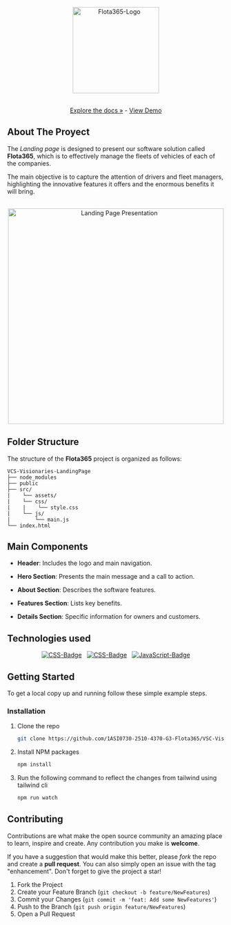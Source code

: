 <div align="center">
    <img src="https://i.postimg.cc/YSktYB47/Flota365-Branding.jpg" alt="Flota365-Logo" style="width:200px;"/>
    <p align="center">
        <br>
        <a href="https://github.com/1ASI0730-2510-4370-G3-Flota365/VSC-Visionaries-Document-Report">Explore the docs »</a>
        -
        <a href="">View Demo</a>
    </p>
</div>

## About The Proyect

The *Landing page* is designed to present our software solution called **Flota365**, which is to effectively manage the fleets of vehicles of each of the companies.

The main objective is to capture the attention of drivers and fleet managers, highlighting the innovative features it offers and the enormous benefits it will bring.

<br>

<div align="center">
    <img src="https://i.postimg.cc/6pgPRryN/Web-Style-Guidelines.png" alt="Landing Page Presentation" style="width:500px;" />
</div>

## Folder Structure

The structure of the **Flota365** project is organized as follows:

```
VCS-Visionaries-LandingPage
├── node_modules
├── public
├── src/
|    └── assets/
|    └── css/
|    |    └── style.css
|    └── js/
|        └── main.js
└── index.html
```

## Main Components

- **Header**: Includes the logo and main navigation.

- **Hero Section**: Presents the main message and a call to action.

- **About Section**: Describes the software features.

- **Features Section**: Lists key benefits.

- **Details Section**: Specific information for owners and customers.

## Technologies used

<div align="center">
    <a href="https://developer.mozilla.org/en-US/docs/Web/CSS"><img src="https://img.shields.io/badge/HTML-E34F26?&style=for-the-badge&logo=html5&logoColor=white" alt="CSS-Badge"/></a>
    &nbsp;
    <a href="https://developer.mozilla.org/en-US/docs/Web/CSS"><img src="https://img.shields.io/badge/CSS-007ACC?&style=for-the-badge&logo=css3&logoColor=white" alt="CSS-Badge"/></a>
    &nbsp;
    <a href="https://developer.mozilla.org/en-US/docs/Web/JavaScript"><img src="https://img.shields.io/badge/JavaScript-F7DF1E?style=for-the-badge&logo=javascript&logoColor=black" alt="JavaScript-Badge"/></a>
</div>

## Getting Started

To get a local copy up and running follow these simple example steps.

### Installation

1. Clone the repo
   ```bash
   git clone https://github.com/1ASI0730-2510-4370-G3-Flota365/VSC-Visionaries-Landing-Page.git
   ```

2. Install NPM packages
   ```bash
   npm install
   ```

3. Run the following command to reflect the changes from tailwind using tailwind cli
   ```bash
   npm run watch
   ```

## Contributing

Contributions are what make the open source community an amazing place to learn, inspire and create. Any contribution you make is **welcome**.

If you have a suggestion that would make this better, please *fork* the repo and create a **pull request**. You can also simply open an issue with the tag "enhancement".
Don't forget to give the project a star!

1. Fork the Project
2. Create your Feature Branch (`git checkout -b feature/NewFeatures`)
3. Commit your Changes (`git commit -m 'feat: Add some NewFeatures'`)
4. Push to the Branch (`git push origin feature/NewFeatures`)
5. Open a Pull Request